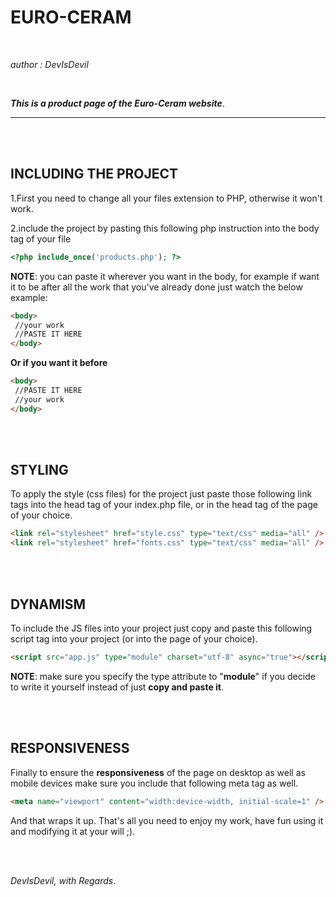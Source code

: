 # EURO-CERAM
<br>

_author : DevIsDevil_

<br>

___This is a product page of the Euro-Ceram website___.

---

<br><br>
## INCLUDING THE PROJECT
  1.First you need to change all your files extension to PHP, otherwise it won't work.  
  
  2.include the project by pasting this following php instruction into the body tag of your file  
```php
<?php include_once('products.php'); ?>
```

__NOTE__: you can paste it wherever you want in the body, for example if want it to be after all the work that you've already done just watch the below example:
    
```html      
<body>
 //your work
 //PASTE IT HERE
</body>
```
__Or if you want it before__
```html
<body>
 //PASTE IT HERE
 //your work
</body>
```

<br><br>

## STYLING
  To apply the style (css files) for the project just paste those following link tags into the head tag of your index.php file, or in the head tag of the page of your choice.
  
   ```html
   <link rel="stylesheet" href="style.css" type="text/css" media="all" />
   <link rel="stylesheet" href="fonts.css" type="text/css" media="all" />
   ```
   
 <br><br>
 
## DYNAMISM
  To include the JS files into your project just copy and paste this following script tag into your project (or into the page of your choice).  
  ```html
  <script src="app.js" type="module" charset="utf-8" async="true"></script>
  ```
    
__NOTE__: make sure you specify the type attribute to "__module__" if you decide to write it yourself instead of just __copy and paste it__.

<br><br>

## RESPONSIVENESS
  Finally to ensure the __responsiveness__ of the page on desktop as well as mobile devices make sure you include that following meta tag as well.
```html
<meta name="viewport" content="width:device-width, initial-scale=1" />
```
    
    
And that wraps it up. That's all you need to enjoy my work, have fun using it and modifying it at your will ;).

<br><br>

_DevIsDevil, with Regards_.